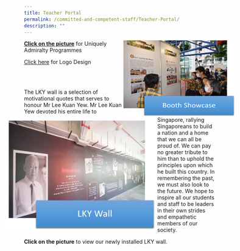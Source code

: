 ```yaml
---
title: Teacher Portal
permalink: /committed-and-competent-staff/Teacher-Portal/
description: ""
---
```

<a href="https://ogp-admiraltypri-staging.netlify.app/about-us/25th-anniversary-commemoration/booth-showcase/"></a>
<img src="/images/test.png" style="width:293px;height:200px;margin-right:-50px;" align = "right">  


**[Click on the picture](https://admiraltypri-moe-edu-sg-admin.cwp.sg/about-us/25th-anniversary-commemoration/booth-showcase)** for Uniquely Admiralty Programmes



[Click here](https://drive.google.com/file/d/1vdygqwFRX-i99LJGhRtfDyVmUGoIhd1E/view?usp=sharing) for Logo Design

<br> <br>


<a href="https://ogp-admiraltypri-staging.netlify.app/about-us/25th-anniversary-commemoration/booth-showcase/"></a>
<img src="/images/Test2.jpeg" style="width:400px;height:300px;margin-left:-50px;" align = "left"> 
	
The LKY wall is a selection of motivational quotes that serves to honour Mr Lee Kuan Yew. Mr Lee Kuan Yew devoted his entire life to Singapore, rallying Singaporeans to build a nation and a home that we can all be proud of. We can pay no greater tribute to him than to uphold the principles upon which he built this country. In remembering the past, we must also look to the future. We hope to inspire all our students and staff to be leaders in their own strides and empathetic members of our society.


**Click on the picture** to view our newly installed LKY wall.
